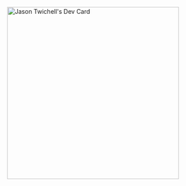 <a href="https://app.daily.dev/CFProfessor"><img src="https://api.daily.dev/devcards/408529d57a81463798599c98a0f6ed76.png?r=noz" width="400" alt="Jason Twichell's Dev Card"/></a>
<!--
**JasonTwichell/JasonTwichell** is a ✨ _special_ ✨ repository because its `README.md` (this file) appears on your GitHub profile.

Here are some ideas to get you started:

- 🔭 I’m currently working on ...
- 🌱 I’m currently learning ...
- 👯 I’m looking to collaborate on ...
- 🤔 I’m looking for help with ...
- 💬 Ask me about ...
- 📫 How to reach me: ...
- 😄 Pronouns: ...
- ⚡ Fun fact: ...
-->
